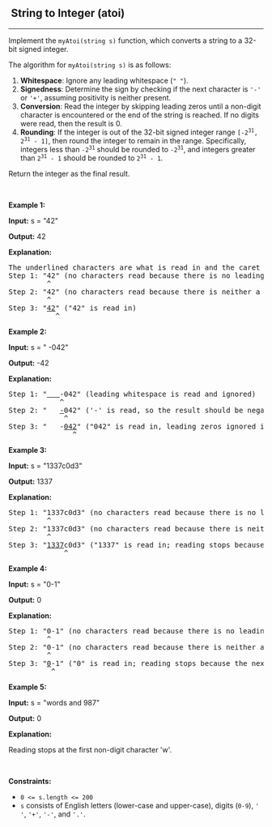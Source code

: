 <h2>  String to Integer (atoi)</h2><hr><div><p>Implement the <code>myAtoi(string s)</code> function, which converts a string to a 32-bit signed integer.</p>

<p>The algorithm for <code>myAtoi(string s)</code> is as follows:</p>

<ol>
	<li><strong>Whitespace</strong>: Ignore any leading whitespace (<code>" "</code>).</li>
	<li><strong>Signedness</strong>: Determine the sign by checking if the next character is <code>'-'</code> or <code>'+'</code>, assuming positivity is neither present.</li>
	<li><strong>Conversion</strong>: Read the integer by skipping leading zeros&nbsp;until a non-digit character is encountered or the end of the string is reached. If no digits were read, then the result is 0.</li>
	<li><strong>Rounding</strong>: If the integer is out of the 32-bit signed integer range <code>[-2<sup>31</sup>, 2<sup>31</sup> - 1]</code>, then round the integer to remain in the range. Specifically, integers less than <code>-2<sup>31</sup></code> should be rounded to <code>-2<sup>31</sup></code>, and integers greater than <code>2<sup>31</sup> - 1</code> should be rounded to <code>2<sup>31</sup> - 1</code>.</li>
</ol>

<p>Return the integer as the final result.</p>

<p>&nbsp;</p>
<p><strong class="example">Example 1:</strong></p>

<div class="example-block">
<p><strong>Input:</strong> <span class="example-io">s = "42"</span></p>

<p><strong>Output:</strong> <span class="example-io">42</span></p>

<p><strong>Explanation:</strong></p>

<pre>The underlined characters are what is read in and the caret is the current reader position.
Step 1: "42" (no characters read because there is no leading whitespace)
         ^
Step 2: "42" (no characters read because there is neither a '-' nor '+')
         ^
Step 3: "<u>42</u>" ("42" is read in)
           ^
</pre>
</div>

<p><strong class="example">Example 2:</strong></p>

<div class="example-block">
<p><strong>Input:</strong> <span class="example-io">s = " -042"</span></p>

<p><strong>Output:</strong> <span class="example-io">-42</span></p>

<p><strong>Explanation:</strong></p>

<pre>Step 1: "<u>   </u>-042" (leading whitespace is read and ignored)
            ^
Step 2: "   <u>-</u>042" ('-' is read, so the result should be negative)
             ^
Step 3: "   -<u>042</u>" ("042" is read in, leading zeros ignored in the result)
               ^
</pre>
</div>

<p><strong class="example">Example 3:</strong></p>

<div class="example-block">
<p><strong>Input:</strong> <span class="example-io">s = "1337c0d3"</span></p>

<p><strong>Output:</strong> <span class="example-io">1337</span></p>

<p><strong>Explanation:</strong></p>

<pre>Step 1: "1337c0d3" (no characters read because there is no leading whitespace)
         ^
Step 2: "1337c0d3" (no characters read because there is neither a '-' nor '+')
         ^
Step 3: "<u>1337</u>c0d3" ("1337" is read in; reading stops because the next character is a non-digit)
             ^
</pre>
</div>

<p><strong class="example">Example 4:</strong></p>

<div class="example-block">
<p><strong>Input:</strong> <span class="example-io">s = "0-1"</span></p>

<p><strong>Output:</strong> <span class="example-io">0</span></p>

<p><strong>Explanation:</strong></p>

<pre>Step 1: "0-1" (no characters read because there is no leading whitespace)
         ^
Step 2: "0-1" (no characters read because there is neither a '-' nor '+')
         ^
Step 3: "<u>0</u>-1" ("0" is read in; reading stops because the next character is a non-digit)
          ^
</pre>
</div>

<p><strong class="example">Example 5:</strong></p>

<div class="example-block">
<p><strong>Input:</strong> <span class="example-io">s = "words and 987"</span></p>

<p><strong>Output:</strong> <span class="example-io">0</span></p>

<p><strong>Explanation:</strong></p>

<p>Reading stops at the first non-digit character 'w'.</p>
</div>

<p>&nbsp;</p>
<p><strong>Constraints:</strong></p>

<ul>
	<li><code>0 &lt;= s.length &lt;= 200</code></li>
	<li><code>s</code> consists of English letters (lower-case and upper-case), digits (<code>0-9</code>), <code>' '</code>, <code>'+'</code>, <code>'-'</code>, and <code>'.'</code>.</li>
</ul>
</div>